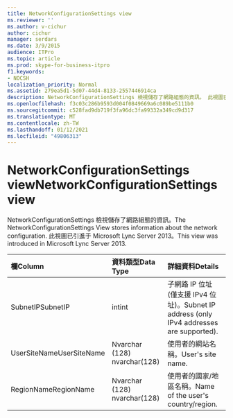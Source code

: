 ```yaml
---
title: NetworkConfigurationSettings view
ms.reviewer: ''
ms.author: v-cichur
author: cichur
manager: serdars
ms.date: 3/9/2015
audience: ITPro
ms.topic: article
ms.prod: skype-for-business-itpro
f1.keywords:
- NOCSH
localization_priority: Normal
ms.assetid: 279ea5d1-5d07-44d4-8133-2557446914ca
description: NetworkConfigurationSettings 檢視儲存了網路組態的資訊。 此視圖已引進于 Microsoft Lync Server 2013。
ms.openlocfilehash: f3c03c286b9593d004f0849669a6c089be5111b0
ms.sourcegitcommit: c528fad9db719f3fa96dc3fa99332a349cd9d317
ms.translationtype: MT
ms.contentlocale: zh-TW
ms.lasthandoff: 01/12/2021
ms.locfileid: "49806313"
---
```

# <a name="networkconfigurationsettings-view"></a><span data-ttu-id="d5570-104">NetworkConfigurationSettings view</span><span class="sxs-lookup"><span data-stu-id="d5570-104">NetworkConfigurationSettings view</span></span>
 
<span data-ttu-id="d5570-105">NetworkConfigurationSettings 檢視儲存了網路組態的資訊。</span><span class="sxs-lookup"><span data-stu-id="d5570-105">The NetworkConfigurationSettings View stores information about the network configuration.</span></span> <span data-ttu-id="d5570-106">此視圖已引進于 Microsoft Lync Server 2013。</span><span class="sxs-lookup"><span data-stu-id="d5570-106">This view was introduced in Microsoft Lync Server 2013.</span></span>
  
|<span data-ttu-id="d5570-107">**欄**</span><span class="sxs-lookup"><span data-stu-id="d5570-107">**Column**</span></span>|<span data-ttu-id="d5570-108">**資料類型**</span><span class="sxs-lookup"><span data-stu-id="d5570-108">**Data Type**</span></span>|<span data-ttu-id="d5570-109">**詳細資料**</span><span class="sxs-lookup"><span data-stu-id="d5570-109">**Details**</span></span>|
|:-----|:-----|:-----|
|<span data-ttu-id="d5570-110">SubnetIP</span><span class="sxs-lookup"><span data-stu-id="d5570-110">SubnetIP</span></span>  <br/> |<span data-ttu-id="d5570-111">int</span><span class="sxs-lookup"><span data-stu-id="d5570-111">int</span></span>  <br/> |<span data-ttu-id="d5570-112">子網路 IP 位址 (僅支援 IPv4 位址)。</span><span class="sxs-lookup"><span data-stu-id="d5570-112">Subnet IP address (only IPv4 addresses are supported).</span></span>  <br/> |
|<span data-ttu-id="d5570-113">UserSiteName</span><span class="sxs-lookup"><span data-stu-id="d5570-113">UserSiteName</span></span>  <br/> |<span data-ttu-id="d5570-114">Nvarchar (128) </span><span class="sxs-lookup"><span data-stu-id="d5570-114">nvarchar(128)</span></span>  <br/> |<span data-ttu-id="d5570-115">使用者的網站名稱。</span><span class="sxs-lookup"><span data-stu-id="d5570-115">User's site name.</span></span>  <br/> |
|<span data-ttu-id="d5570-116">RegionName</span><span class="sxs-lookup"><span data-stu-id="d5570-116">RegionName</span></span>  <br/> |<span data-ttu-id="d5570-117">Nvarchar (128) </span><span class="sxs-lookup"><span data-stu-id="d5570-117">nvarchar(128)</span></span>  <br/> |<span data-ttu-id="d5570-118">使用者的國家/地區名稱。</span><span class="sxs-lookup"><span data-stu-id="d5570-118">Name of the user's country/region.</span></span>  <br/> |
   

